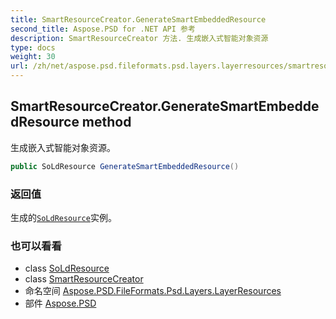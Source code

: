 ```yaml
---
title: SmartResourceCreator.GenerateSmartEmbeddedResource
second_title: Aspose.PSD for .NET API 参考
description: SmartResourceCreator 方法. 生成嵌入式智能对象资源
type: docs
weight: 30
url: /zh/net/aspose.psd.fileformats.psd.layers.layerresources/smartresourcecreator/generatesmartembeddedresource/
---
```

## SmartResourceCreator.GenerateSmartEmbeddedResource method

生成嵌入式智能对象资源。

```csharp
public SoLdResource GenerateSmartEmbeddedResource()
```

### 返回值

生成的[`SoLdResource`](../../soldresource/)实例。

### 也可以看看

* class [SoLdResource](../../soldresource/)
* class [SmartResourceCreator](../)
* 命名空间 [Aspose.PSD.FileFormats.Psd.Layers.LayerResources](../../smartresourcecreator/)
* 部件 [Aspose.PSD](../../../)


